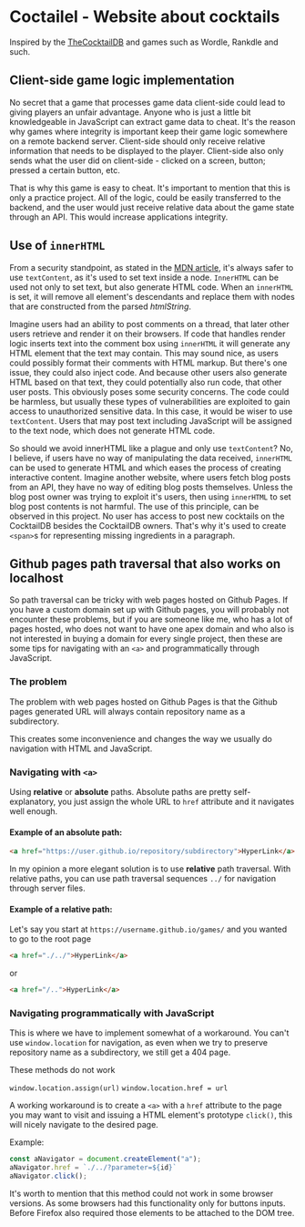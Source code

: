 # Coctailel - Website about cocktails

Inspired by the [TheCocktailDB](https://www.thecocktaildb.com/api.php) and games such as Wordle, Rankdle and such.

## Client-side game logic implementation 

No secret that a game that processes game data client-side could lead to giving players an unfair advantage. Anyone who is just a little bit knowledgeable in JavaScript can extract game data to cheat. It's the reason why games where integrity is important keep their game logic somewhere on a remote backend server. Client-side should only receive relative information that needs to be displayed to the player. Client-side also only sends what the user did on client-side - clicked on a screen, button; pressed a certain button, etc. 

That is why this game is easy to cheat. It's important to mention that this is only a practice project. All of the logic, could be easily transferred to the backend, and the user would just receive relative data about the game state through an API. This would increase applications integrity.

## Use of `innerHTML`

From a security standpoint, as stated in the [MDN article](https://developer.mozilla.org/en-US/docs/Web/API/Element/innerHTML), it's always safer to use `textContent`, as it's used to set text inside a node. `InnerHTML` can be used not only to set text, but also generate HTML code. When an `innerHTML` is set, it will remove all element's descendants and replace them with nodes that are constructed from the parsed *htmlString*. 

Imagine users had an ability to post comments on a thread, that later other users retrieve and render it on their browsers. If code that handles render logic inserts text into the comment box using `innerHTML` it will generate any HTML element that the text may contain. This may sound nice, as users could possibly format their comments with HTML markup. But there's one issue, they could also inject code. And because other users also generate HTML based on that text, they could potentially also run code, that other user posts. This obviously poses some security concerns. The code could be harmless, but usually these types of vulnerabilities are exploited to gain access to unauthorized sensitive data. In this case, it would be wiser to use `textContent`. Users that may post text including JavaScript will be assigned to the text node, which does not generate HTML code.

So should we avoid innerHTML like a plague and only use `textContent`? No, I believe, if users have no way of manipulating the data received, `innerHTML` can be used to generate HTML and which eases the process of creating interactive content. Imagine another website, where users fetch blog posts from an API, they have no way of editing blog posts themselves. Unless the blog post owner was trying to exploit it's users, then using `innerHTML` to set blog post contents is not harmful. The use of this principle, can be observed in this project. No user has access to post new cocktails on the CocktailDB besides the CocktailDB owners. That's why it's used to create `<span>`s for representing missing ingredients in a paragraph.

## Github pages path traversal that also works on localhost

So path traversal can be tricky with web pages hosted on Github Pages. If you have a custom domain set up with Github pages, you will probably not encounter these problems, but if you are someone like me, who has a lot of pages hosted, who does not want to have one apex domain and who also is not interested in buying a domain for every single project, then these are some tips for navigating with an `<a>` and programmatically through JavaScript.

### The problem

The problem with web pages hosted on Github Pages is that the Github pages generated URL will always contain repository name as a subdirectory.

This creates some inconvenience and changes the way we usually do navigation with HTML and JavaScript. 

### Navigating with `<a>`

Using **relative** or **absolute** paths. Absolute paths are pretty self-explanatory, you just assign the whole URL to `href` attribute and it navigates well enough.

#### Example of an absolute path:
```html
<a href="https://user.github.io/repository/subdirectory">HyperLink</a>
```

In my opinion a more elegant solution is to use **relative** path traversal. With relative paths, you can use path traversal sequences `../` for navigation through server files.

#### Example of a relative path:

Let's say you start at `https://username.github.io/games/` and you wanted to go to the root page

```html
<a href="./../">HyperLink</a>
```

or

```html
<a href="/..">HyperLink</a>
```

### Navigating programmatically with JavaScript

This is where we have to implement somewhat of a workaround. You can't use `window.location` for navigation, as even when we try to preserve repository name as a subdirectory, we still get a 404 page.

These methods do not work

`window.location.assign(url)`
`window.location.href = url`

A working workaround is to create a `<a>` with a `href` attribute to the page you may want to visit and issuing a HTML element's prototype `click()`, this will nicely navigate to the desired page.

Example: 
```javascript
const aNavigator = document.createElement("a");
aNavigator.href = `./../?parameter=${id}`
aNavigator.click(); 
```

It's worth to mention that this method could not work in some browser versions. As some browsers had this functionality only for buttons inputs. Before Firefox also required those elements to be attached to the DOM tree.
